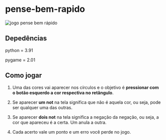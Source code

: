 # pense-bem-rapido

![jogo pense bem rápido](https://i.ibb.co/r5HtC2x/pense-bem-rapido.png)

## Depedências
  python = 3.91
  
  pygame = 2.01
  
## Como jogar

1) Uma das cores vai aparecer nos círculos e o objetivo é **pressionar com o botão esquerdo a cor respectiva no retângulo**.

2) Se aparecer **um not** na tela significa que não é aquela cor, ou seja, pode ser qualquer uma das outras.

3) Se aparecer **dois not** na tela significa a negação da negação, ou seja, a cor que apareceu é a certa. Um anula a outra.

4) Cada acerto vale um ponto e um erro você perde no jogo.
